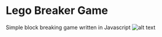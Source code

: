 # Lego Breaker Game

Simple block breaking game written in Javascript
![alt text](https://github.com/masifi/lego-breaker-game/blob/main/css/game.jpg?raw=true)
